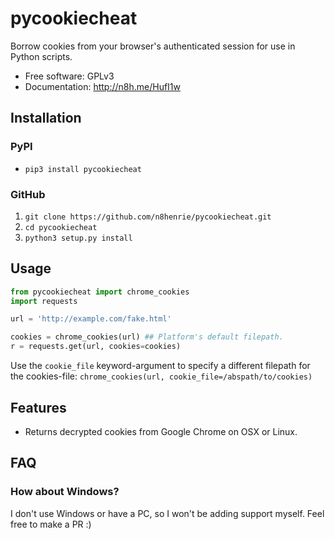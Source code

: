 # pycookiecheat

Borrow cookies from your browser's authenticated session for use in Python scripts.

*   Free software: GPLv3
*   Documentation: http://n8h.me/HufI1w


## Installation

### PyPI
* `pip3 install pycookiecheat`

### GitHub
1. `git clone https://github.com/n8henrie/pycookiecheat.git`
2. `cd pycookiecheat`
3. `python3 setup.py install`

## Usage
```python
from pycookiecheat import chrome_cookies
import requests

url = 'http://example.com/fake.html'

cookies = chrome_cookies(url) ## Platform's default filepath.
r = requests.get(url, cookies=cookies)
```

Use the `cookie_file` keyword-argument to specify a different filepath for the
cookies-file: `chrome_cookies(url, cookie_file=/abspath/to/cookies)`

## Features
*  Returns decrypted cookies from Google Chrome on OSX or Linux.

## FAQ
### How about Windows?
I don't use Windows or have a PC, so I won't be adding support myself. Feel free to make a PR :)
